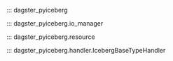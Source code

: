 ::: dagster_pyiceberg

::: dagster_pyiceberg.io_manager

::: dagster_pyiceberg.resource

::: dagster_pyiceberg.handler.IcebergBaseTypeHandler
